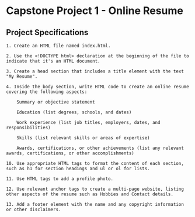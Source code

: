 
# Capstone Project 1 - Online Resume
## Project Specifications

    1. Create an HTML file named index.html.

    2. Use the <!DOCTYPE html> declaration at the beginning of the file to indicate that it's an HTML document.

    3. Create a head section that includes a title element with the text "My Resume".

    4. Inside the body section, write HTML code to create an online resume covering the following aspects:

        Summary or objective statement

        Education (list degrees, schools, and dates)

        Work experience (list job titles, employers, dates, and responsibilities)

        Skills (list relevant skills or areas of expertise)

        Awards, certifications, or other achievements (list any relevant awards, certifications, or other accomplishments)

    10. Use appropriate HTML tags to format the content of each section, such as h1 for section headings and ul or ol for lists.

    11. Use HTML tags to add a profile photo.

    12. Use relevant anchor tags to create a multi-page website, listing other aspects of the resume such as Hobbies and Contact details.

    13. Add a footer element with the name and any copyright information or other disclaimers.



